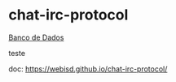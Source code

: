# chat-irc-protocol

[Banco de Dados](https://drive.google.com/file/d/1haQ6QiMPpmY78yvNnt_sT8HGCvRI1Bb8/view?usp=sharing)

teste

doc: https://webisd.github.io/chat-irc-protocol/
